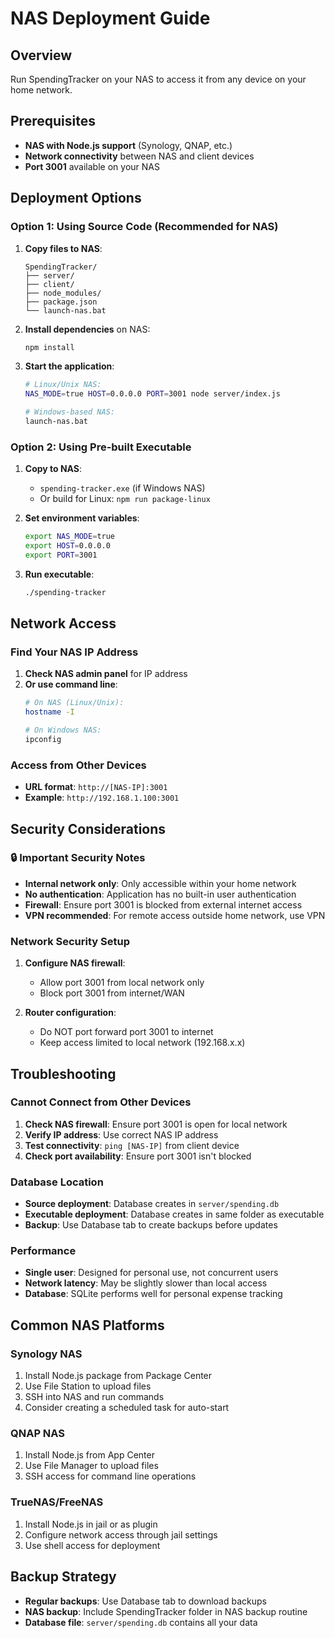 # NAS Deployment Guide

## Overview
Run SpendingTracker on your NAS to access it from any device on your home network.

## Prerequisites
- **NAS with Node.js support** (Synology, QNAP, etc.)
- **Network connectivity** between NAS and client devices
- **Port 3001** available on your NAS

## Deployment Options

### Option 1: Using Source Code (Recommended for NAS)
1. **Copy files to NAS**:
   ```
   SpendingTracker/
   ├── server/
   ├── client/
   ├── node_modules/
   ├── package.json
   └── launch-nas.bat
   ```

2. **Install dependencies** on NAS:
   ```bash
   npm install
   ```

3. **Start the application**:
   ```bash
   # Linux/Unix NAS:
   NAS_MODE=true HOST=0.0.0.0 PORT=3001 node server/index.js
   
   # Windows-based NAS:
   launch-nas.bat
   ```

### Option 2: Using Pre-built Executable
1. **Copy to NAS**:
   - `spending-tracker.exe` (if Windows NAS)
   - Or build for Linux: `npm run package-linux`

2. **Set environment variables**:
   ```bash
   export NAS_MODE=true
   export HOST=0.0.0.0
   export PORT=3001
   ```

3. **Run executable**:
   ```bash
   ./spending-tracker
   ```

## Network Access

### Find Your NAS IP Address
1. **Check NAS admin panel** for IP address
2. **Or use command line**:
   ```bash
   # On NAS (Linux/Unix):
   hostname -I
   
   # On Windows NAS:
   ipconfig
   ```

### Access from Other Devices
- **URL format**: `http://[NAS-IP]:3001`
- **Example**: `http://192.168.1.100:3001`

## Security Considerations

### 🔒 Important Security Notes
- **Internal network only**: Only accessible within your home network
- **No authentication**: Application has no built-in user authentication
- **Firewall**: Ensure port 3001 is blocked from external internet access
- **VPN recommended**: For remote access outside home network, use VPN

### Network Security Setup
1. **Configure NAS firewall**:
   - Allow port 3001 from local network only
   - Block port 3001 from internet/WAN

2. **Router configuration**:
   - Do NOT port forward port 3001 to internet
   - Keep access limited to local network (192.168.x.x)

## Troubleshooting

### Cannot Connect from Other Devices
1. **Check NAS firewall**: Ensure port 3001 is open for local network
2. **Verify IP address**: Use correct NAS IP address
3. **Test connectivity**: `ping [NAS-IP]` from client device
4. **Check port availability**: Ensure port 3001 isn't blocked

### Database Location
- **Source deployment**: Database creates in `server/spending.db`
- **Executable deployment**: Database creates in same folder as executable
- **Backup**: Use Database tab to create backups before updates

### Performance
- **Single user**: Designed for personal use, not concurrent users
- **Network latency**: May be slightly slower than local access
- **Database**: SQLite performs well for personal expense tracking

## Common NAS Platforms

### Synology NAS
1. Install Node.js package from Package Center
2. Use File Station to upload files
3. SSH into NAS and run commands
4. Consider creating a scheduled task for auto-start

### QNAP NAS
1. Install Node.js from App Center
2. Use File Manager to upload files
3. SSH access for command line operations

### TrueNAS/FreeNAS
1. Install Node.js in jail or as plugin
2. Configure network access through jail settings
3. Use shell access for deployment

## Backup Strategy
- **Regular backups**: Use Database tab to download backups
- **NAS backup**: Include SpendingTracker folder in NAS backup routine
- **Database file**: `server/spending.db` contains all your data
